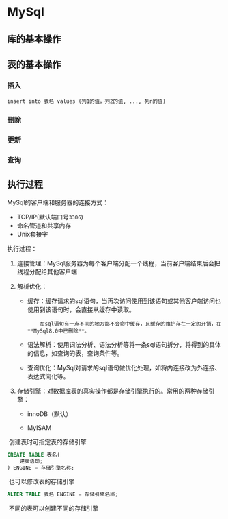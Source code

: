 # MySql

## 库的基本操作



## 表的基本操作

### 插入

```
insert into 表名 values (列1的值，列2的值, ..., 列n的值)
```



### 删除

### 更新

### 查询

## 执行过程

MySql的客户端和服务器的连接方式：

- TCP/IP(默认端口号`3306`)
- 命名管道和共享内存
- Unix套接字

执行过程：

1. 连接管理：MySql服务器为每个客户端分配一个线程，当前客户端结束后会把线程分配给其他客户端

2. 解析优化：

   - 缓存：缓存请求的sql语句，当再次访问使用到该语句或其他客户端访问也使用到该语句时，会直接从缓存中读取。

       		 在sql语句有一点不同的地方都不会命中缓存，且缓存的维护存在一定的开销，在**MySql8.0中已删除**。

   - 语法解析：使用词法分析、语法分析等将一条sql语句拆分，将得到的具体的信息，如查询的表，查询条件等。

   - 查询优化：MySql对请求的sql语句做优化处理，如将内连接改为外连接、表达式简化等。

3. 存储引擎：对数据库表的真实操作都是存储引擎执行的。常用的两种存储引擎：	

    - innoDB（默认）

    - MyISAM

​     创建表时可指定表的存储引擎

```sql
CREATE TABLE 表名(
    建表语句;
) ENGINE = 存储引擎名称;
```

​    也可以修改表的存储引擎

```sql
ALTER TABLE 表名 ENGINE = 存储引擎名称;
```

​	不同的表可以创建不同的存储引擎
​	

